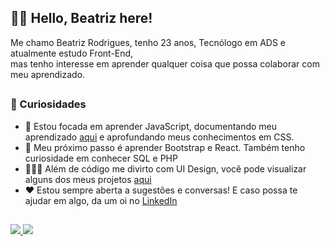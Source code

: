 ## 👋🏽 Hello, Beatriz here!


Me chamo Beatriz Rodrigues, tenho 23 anos, Tecnólogo em ADS e atualmente estudo Front-End, <br> mas tenho interesse em aprender qualquer coisa que possa colaborar com meu aprendizado.
<br>

## <h3>🧠 Curiosidades</h3>

- 📖 Estou focada em aprender JavaScript, documentando meu aprendizado [aqui](https://github.com/devbeatriz/javascript) e aprofundando meus conhecimentos em CSS. <br>
- 🎯 Meu próximo passo é aprender Bootstrap e React. Também tenho curiosidade em conhecer SQL e PHP
- 👩🏽‍🎨 Além de código me divirto com UI Design, você pode visualizar alguns dos meus projetos [aqui](https://www.behance.net/devbeatriz)
- ❤️ Estou sempre aberta a sugestões e conversas! E caso possa te ajudar em algo, da um oi no [LinkedIn](https://www.linkedin.com/in/devbeatriz/)

## 
<div>
    <a target='_blank' href="https://www.linkedin.com/in/devbeatriz/">
        <img src="https://img.shields.io/badge/LinkedIn-0077B5?style=for-the-badge&logo=linkedin&logoColor=white">
    </a>
      <a target='_blank' href="https://www.behance.net/devbeatriz">
        <img src="https://img.shields.io/badge/Behance-0054F7?style=for-the-badge&logo=behance&logoColor=white">
    </a>
</div>
